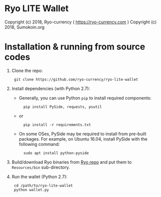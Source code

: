 # Ryo LITE Wallet

Copyright (c) 2018, Ryo-currency ( https://ryo-currency.com )
Copyright (c) 2018, Sumokoin.org

# Installation & running from source codes

1. Clone the repo:
		
		git clone https://github.com/ryo-currency/ryo-lite-wallet

2. Install dependencies (with Python 2.7):

	* Generally, you can use Python `pip` to install required components:
		
			pip install PySide, requests, psutil
	
	* or
			
			pip install -r requirements.txt 
	
	* On some OSes, PySide may be required to install from pre-built packages. For example, on Ubuntu 16.04, install PySide with the following command:
			
			sudo apt install python-pyside


3. Build/download Ryo binaries from [Ryo repo](https://github.com/ryo-currency/ryo-emergency) and put them to `Resources/bin` sub-directory.

4. Run the wallet (Python 2.7):
		
		cd /path/to/ryo-lite-wallet
		python wallet.py
